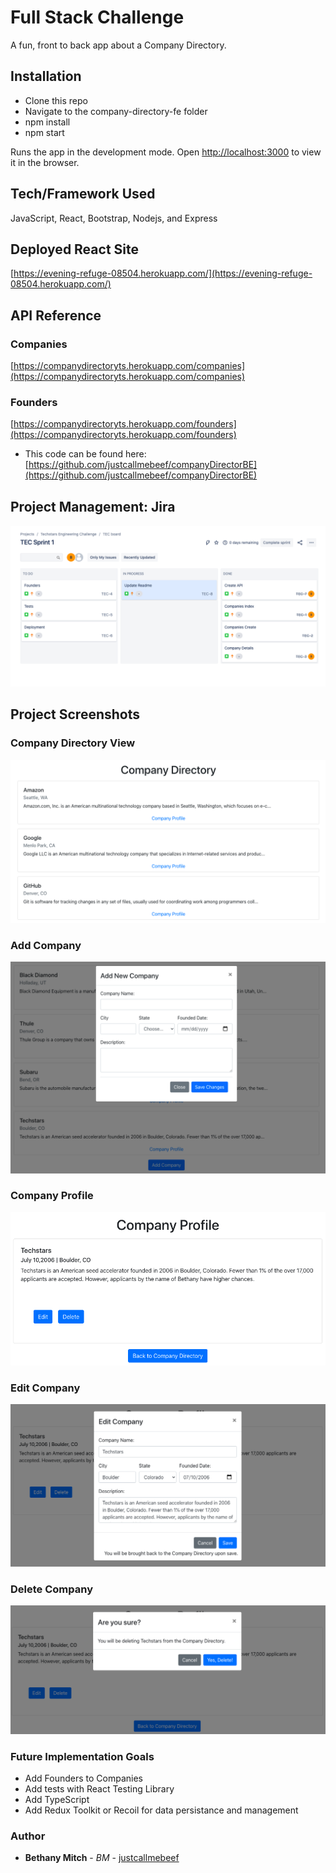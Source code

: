# Full Stack Challenge

A fun, front to back app about a Company Directory.

## Installation

- Clone this repo
- Navigate to the company-directory-fe folder
- npm install
- npm start

Runs the app in the development mode.
Open [http://localhost:3000](http://localhost:3000) to view it in the browser.

## Tech/Framework Used

JavaScript, React, Bootstrap, Nodejs, and Express

## Deployed React Site

[https://evening-refuge-08504.herokuapp.com/](https://evening-refuge-08504.herokuapp.com/)

## API Reference

### Companies

[https://companydirectoryts.herokuapp.com/companies](https://companydirectoryts.herokuapp.com/companies)

### Founders

[https://companydirectoryts.herokuapp.com/founders](https://companydirectoryts.herokuapp.com/founders)

- This code can be found here: [https://github.com/justcallmebeef/companyDirectorBE](https://github.com/justcallmebeef/companyDirectorBE)

## Project Management: Jira

![Jira Implementation](jira.png)

## Project Screenshots

### Company Directory View

![Company Directory View](companyDirectoryView.png)

### Add Company

![Add Company](addCompany.png)

### Company Profile

![Company Profile](companyProfile.png)

### Edit Company

![Edit Company](editCompany.png)

### Delete Company

![Delete Company](deleteCompany.png)

### Future Implementation Goals

- Add Founders to Companies
- Add tests with React Testing Library
- Add TypeScript
- Add Redux Toolkit or Recoil for data persistance and management

### Author

- **Bethany Mitch** - _BM_ - [justcallmebeef](https://github.com/justcallmebeef)
